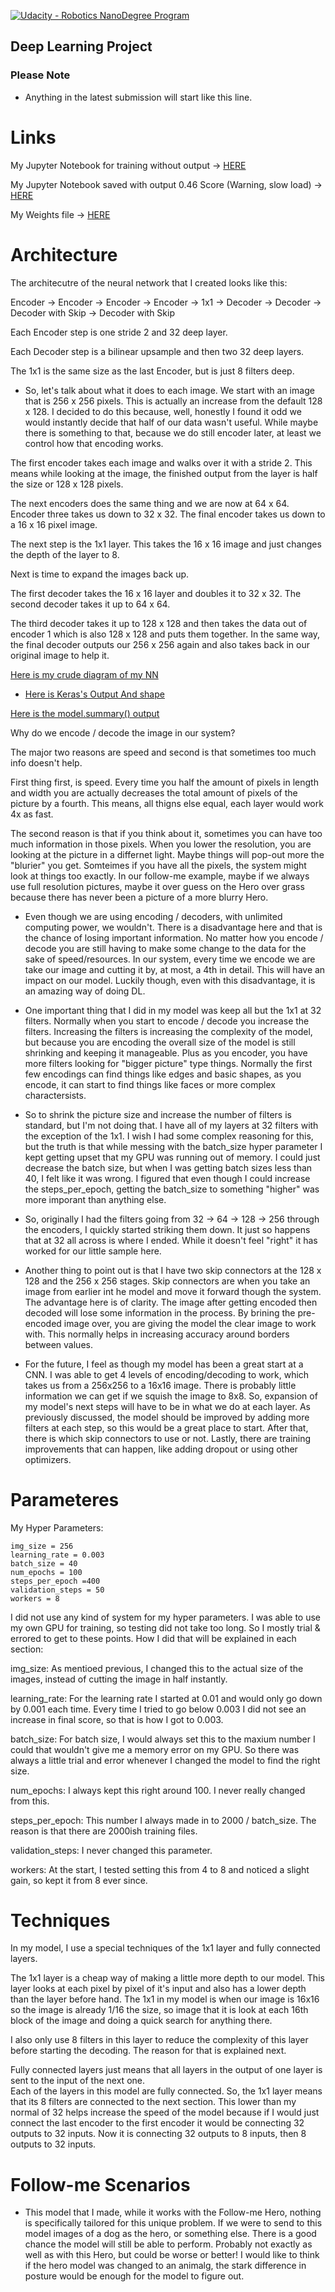 [![Udacity - Robotics NanoDegree Program](https://s3-us-west-1.amazonaws.com/udacity-robotics/Extra+Images/RoboND_flag.png)](https://www.udacity.com/robotics)

## Deep Learning Project ##
### Please Note ###
+ Anything in the latest submission will start like this line.

# Links #

My Jupyter Notebook for training without output -> [HERE](https://github.com/tiedyedguy/RoboND-DeepLearning_Project/blob/master/code/model_training.ipynb)

My Jupyter Notebook saved with output 0.46 Score (Warning, slow load) -> [HERE](http://www.prostarrealms.com/model_training.html)

My Weights file -> [HERE](https://github.com/tiedyedguy/RoboND-DeepLearning_Project/blob/master/code/model_weights)


# Architecture #

The architecutre of the neural network that I created looks like this:

Encoder -> Encoder -> Encoder -> Encoder -> 1x1 -> Decoder -> Decoder -> Decoder with Skip -> Decoder with Skip

Each Encoder step is one stride 2 and 32 deep layer.

Each Decoder step is a bilinear upsample and then two 32 deep layers.

The 1x1 is the same size as the last Encoder, but is just 8 filters deep.

+ So, let's talk about what it does to each image.  We start with an image that is 256 x 256 pixels. This is actually
an increase from the default 128 x 128.  I decided to do this because, well, honestly I found it odd we would instantly
decide that half of our data wasn't useful.  While maybe there is something to that, because we do still encoder later,
at least we control how that encoding works.

The first encoder takes each image and walks over it with a stride 2.  This means while looking at the image, the finished
output from the layer is half the size or 128 x 128 pixels.

The next encoders does the same thing and we are now at 64 x 64. Encoder three takes us down to 32 x 32.  The final
encoder takes us down to a 16 x 16 pixel image.

The next step is the 1x1 layer.  This takes the 16 x 16 image and just changes the depth of the layer to 8.

Next is time to expand the images back up.

The first decoder takes the 16 x 16 layer and doubles it to 32 x 32.  The second decoder takes it up to 64 x 64.

The third decoder takes it up to 128 x 128 and then takes the data out of encoder 1 which is also 128 x 128 and puts
them together.  In the same way, the final decoder outputs our 256 x 256 again and also takes back in our original image
to help it.

[Here is my crude diagram of my NN](https://github.com/tiedyedguy/RoboND-DeepLearning_Project/blob/master/NN.png)

+ [Here is Keras's Output And shape](https://imgur.com/OO6KQYU)

[Here is the model.summary() output](https://github.com/tiedyedguy/RoboND-DeepLearning_Project/blob/master/model_summary.txt)

Why do we encode / decode the image in our system?

The major two reasons are speed and second is that sometimes too much info doesn't help.

First thing first, is speed.  Every time you half the amount of pixels in length and width you are actually decreases the
total amount of pixels of the picture by a fourth.  This means, all thigns else equal, each layer would work 4x as fast.

The second reason is that if you think about it, sometimes you can have too much information in those pixels.  When
you lower the resolution, you are looking at the picture in a differnet light.  Maybe things will pop-out more
the "blurier" you get.  Somteimes if you have all the pixels, the system might look at things too exactly.  In our
follow-me example, maybe if we always use full resolution pictures, maybe it over guess on the Hero over grass because
there has never been a picture of a more blurry Hero.  

+ Even though we are using encoding / decoders, with unlimited computing power, we wouldn't.  There is a disadvantage
here and that is the chance of losing important information.  No matter how you encode / decode you are still having
to make some change to the data for the sake of speed/resources.  In our system, every time we encode we are 
take our image and cutting it by, at most, a 4th in detail.  This will have an impact on our model.  Luckily though,
even with this disadvantage, it is an amazing way of doing DL.

+ One important thing that I did in my model was keep all but the 1x1 at 32 filters.  Normally when you start to encode /
decode you increase the filters.  Increasing the filters is increasing the complexity of the model, but because you are
encoding the overall size of the model is still shrinking and keeping it manageable.  Plus as you encoder, you have
more filters looking for "bigger picture" type things.  Normally the first few encodings can find things like edges
and basic shapes, as you encode, it can start to find things like faces or more complex charactersists.  

+ So to shrink the picture size and increase the number of filters is standard, but I'm not doing that.  I have all of my 
layers at 32 filters with the exception of the 1x1.  I wish I had some complex reasoning for this, but the truth is that 
while messing with the batch_size hyper parameter I kept getting upset that my GPU was running out of memory.  I could just 
decrease the batch size, but when I was getting batch sizes less than 40, I felt like it was wrong.  I figured that even 
though I could increase the steps_per_epoch, getting the batch_size to something "higher" was more imporant than anything 
else.

+ So, originally I had the filters going from 32 -> 64 -> 128 -> 256 through the encoders, I quickly started striking
them down.  It just so happens that at 32 all across is where I ended.  While it doesn't feel "right" it has worked
for our little sample here.

+ Another thing to point out is that I have two skip connectors at the 128 x 128 and the 256 x 256 stages.  Skip 
connectors are when you take an image from earlier int he model and move it forward though the system.  The advantage
here is of clarity.  The image after getting encoded then decoded will lose some information in the process.  By
brining the pre-encoded image over, you are giving the model the clear image to work with.  This normally helps in
increasing accuracy around borders between values.

+ For the future, I feel as though my model has been a great start at a CNN.  I was able to get 4 levels of 
encoding/decoding to work, which takes us from a 256x256 to a 16x16 image.  There is probably little information we
can get if we squish the image to 8x8.  So, expansion of my model's next steps will have to be in what we do at each
layer.  As previously discussed, the model should be improved by adding more filters at each step, so this would 
be a great place to start.  After that, there is which skip connectors to use or not.  Lastly, there are training
improvements that can happen, like adding dropout or using other optimizers.

# Parameteres #

My Hyper Parameters:

```
img_size = 256
learning_rate = 0.003
batch_size = 40
num_epochs = 100
steps_per_epoch =400
validation_steps = 50
workers = 8
```

I did not use any kind of system for my hyper parameters.  I was able to use my own GPU for training, so testing did not
take too long. So I mostly trial & errored to get to these points.  How I did that will be explained in each
section:

img_size: As mentioed previous, I changed this to the actual size of the images, instead of cutting the image
in half instantly.

learning_rate:  For the learning rate I started at 0.01 and would only go down by 0.001 each time.  Every time
I tried to go below 0.003 I did not see an increase in final score, so that is how I got to 0.003.

batch_size:  For batch size, I would always set this to the maxium number I could that wouldn't give me a memory error
on my GPU.  So there was always a little trial and error whenever I changed the model to find the right size.

num_epochs: I always kept this right around 100.  I never really changed from this.

steps_per_epoch:  This number I always made in to 2000 / batch_size.  The reason is that there are 2000ish training
files.

validation_steps: I never changed this parameter.

workers:  At the start, I tested setting this from 4 to 8 and noticed a slight gain, so kept it from 8 ever since.

# Techniques #

In my model, I use a special techniques of the 1x1 layer and fully connected layers.

The 1x1 layer is a cheap way of making a little more depth to our model.  This layer looks at each pixel by pixel
of it's input and also has a lower depth than the layer before hand.  The 1x1 in my model is when our image is 16x16
so the image is already 1/16 the size, so image that it is look at each 16th block of the image and doing a quick 
search for anything there.  

I also only use 8 filters in this layer to reduce the complexity of this layer before starting the decoding.  The
reason for that is explained next.

Fully connected layers just means that all layers in the output of one layer is sent to the input of the next one.  
Each of the layers in this model are fully connected.  So, the 1x1 layer means that its 8 filters are connected
to the next section.  This lower than my normal of 32 helps increase the speed of the model because if I would just
connect the last encoder to the first encoder it would be connecting 32 outputs to 32 inputs.  Now it is connecting
32 outputs to 8 inputs, then 8 outputs to 32 inputs.

# Follow-me Scenarios #

+ This model that I made, while it works with the Follow-me Hero, nothing is specifically tailored for this unique problem.
If we were to send to this model images of a dog as the hero, or something else.  There is a good chance the model will
still be able to perform.  Probably not exactly as well as with this Hero, but could be worse or better!  I would like to
think if the hero model was changed to an animalg, the stark difference in posture would be enough for the 
model to figure out.
